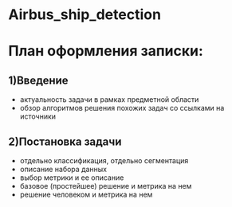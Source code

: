 # Airbus_ship_detection

# План оформления записки:
  ## 1)Введение
  * актуальность задачи в рамках предметной области
  * обзор алгоритмов решения похожих задач со ссылками на источники
  ## 2)Постановка задачи
  * отдельно классификация, отдельно сегментация
  * описание набора данных
  * выбор метрики и ее описание
  * базовое (простейшее) решение и метрика на нем
  * решение человеком и метрика на нем
